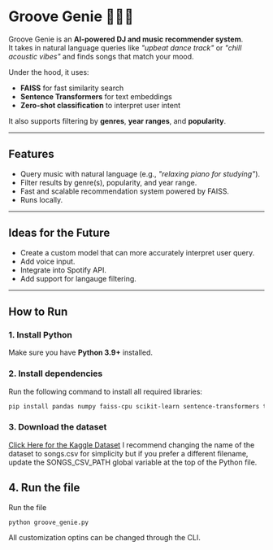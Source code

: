 # Groove Genie 🧞‍♂️🎶  

Groove Genie is an **AI-powered DJ and music recommender system**.  
It takes in natural language queries like *"upbeat dance track"* or *"chill acoustic vibes"* and finds songs that match your mood.  

Under the hood, it uses:  
- **FAISS** for fast similarity search  
- **Sentence Transformers** for text embeddings  
- **Zero-shot classification** to interpret user intent  

It also supports filtering by **genres**, **year ranges**, and **popularity**.  

---

## Features
- Query music with natural language (e.g., *"relaxing piano for studying"*).  
- Filter results by genre(s), popularity, and year range.  
- Fast and scalable recommendation system powered by FAISS.  
- Runs locally.

---

## Ideas for the Future 
- Create a custom model that can more accurately interpret user query.
- Add voice input.
- Integrate into Spotify API.
- Add support for langauge filtering.
  
---

## How to Run

### 1. Install Python
Make sure you have **Python 3.9+** installed.  

### 2. Install dependencies
Run the following command to install all required libraries:  
```bash
pip install pandas numpy faiss-cpu scikit-learn sentence-transformers transformers
```
### 3. Download the dataset
[Click Here for the Kaggle Dataset](https://www.kaggle.com/datasets/amitanshjoshi/spotify-1million-tracks)
I recommend changing the name of the dataset to songs.csv for simplicity but if you prefer a different filename, 
update the SONGS_CSV_PATH global variable at the top of the Python file.

## 4. Run the file
Run the file 
```bash
python groove_genie.py
```
All customization optins can be changed through the CLI.
